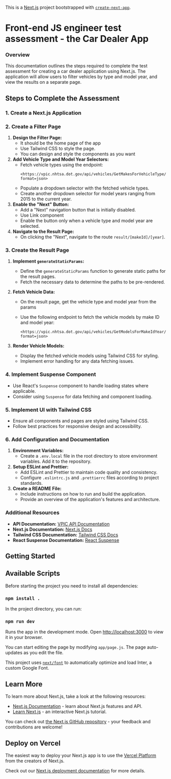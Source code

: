 This is a [Next.js](https://nextjs.org/) project bootstrapped with [`create-next-app`](https://github.com/vercel/next.js/tree/canary/packages/create-next-app).

# Front-end JS engineer test assessment - the Car Dealer App

### Overview

This documentation outlines the steps required to complete the test assessment for creating a car dealer application using Next.js. The application will allow users to filter vehicles by type and model year, and view the results on a separate page.

## Steps to Complete the Assessment

### 1. Create a Next.js Application

### 2. Create a Filter Page

1. **Design the Filter Page:**
   - It should be the home page of the app
   - Use Tailwind CSS to style the page.
   - You can design and style the components as you want
2. **Add Vehicle Type and Model Year Selectors:**
   - Fetch vehicle types using the endpoint:
     ```
     <https://vpic.nhtsa.dot.gov/api/vehicles/GetMakesForVehicleType/car?format=json>
     ```
   - Populate a dropdown selector with the fetched vehicle types.
   - Create another dropdown selector for model years ranging from 2015 to the current year.
3. **Enable the "Next" Button:**
   - Add a "Next" navigation button that is initially disabled.
   - Use Link component
   - Enable the button only when a vehicle type and model year are selected.
4. **Navigate to the Result Page:**
   - On clicking the "Next", navigate to the route `result/[makeId]/[year]`.

### 3. Create the Result Page

1. **Implement `generateStaticParams`:**
   - Define the `generateStaticParams` function to generate static paths for the result pages.
   - Fetch the necessary data to determine the paths to be pre-rendered.
2. **Fetch Vehicle Data:**

   - On the result page, get the vehicle type and model year from the params
   - Use the following endpoint to fetch the vehicle models by make ID and model year:

     ```
     <https://vpic.nhtsa.dot.gov/api/vehicles/GetModelsForMakeIdYear/makeId/{makeId}/modelyear/{year}?format=json>

     ```

3. **Render Vehicle Models:**
   - Display the fetched vehicle models using Tailwind CSS for styling.
   - Implement error handling for any data fetching issues.

### 4. Implement Suspense Component

- Use React's `Suspense` component to handle loading states where applicable.
- Consider using `Suspense` for data fetching and component loading.

### 5. Implement UI with Tailwind CSS

- Ensure all components and pages are styled using Tailwind CSS.
- Follow best practices for responsive design and accessibility.

### 6. Add Configuration and Documentation

1. **Environment Variables:**
   - Create a `.env.local` file in the root directory to store environment variables. Add it to the repository.
2. **Setup ESLint and Prettier:**
   - Add ESLint and Prettier to maintain code quality and consistency.
   - Configure `.eslintrc.js` and `.prettierrc` files according to project standards.
3. **Create a README File:**
   - Include instructions on how to run and build the application.
   - Provide an overview of the application's features and architecture.

### Additional Resources

- **API Documentation:** [VPIC API Documentation](https://vpic.nhtsa.dot.gov/api/?ref=public_apis)
- **Next.js Documentation:** [Next.js Docs](https://nextjs.org/docs)
- **Tailwind CSS Documentation:** [Tailwind CSS Docs](https://tailwindcss.com/docs)
- **React Suspense Documentation:** [React Suspense](https://react.dev/reference/react/Suspense)

## Getting Started

## Available Scripts

Before starting the project you need to install all dependencies:

### `npm install .`

In the project directory, you can run:

### `npm run dev`

Runs the app in the development mode.
Open [http://localhost:3000](http://localhost:3000) to view it in your browser.

You can start editing the page by modifying `app/page.js`. The page auto-updates as you edit the file.

This project uses [`next/font`](https://nextjs.org/docs/basic-features/font-optimization) to automatically optimize and load Inter, a custom Google Font.

## Learn More

To learn more about Next.js, take a look at the following resources:

- [Next.js Documentation](https://nextjs.org/docs) - learn about Next.js features and API.
- [Learn Next.js](https://nextjs.org/learn) - an interactive Next.js tutorial.

You can check out [the Next.js GitHub repository](https://github.com/vercel/next.js/) - your feedback and contributions are welcome!

## Deploy on Vercel

The easiest way to deploy your Next.js app is to use the [Vercel Platform](https://vercel.com/new?utm_medium=default-template&filter=next.js&utm_source=create-next-app&utm_campaign=create-next-app-readme) from the creators of Next.js.

Check out our [Next.js deployment documentation](https://nextjs.org/docs/deployment) for more details.
